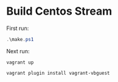 # Build Centos Stream

First run:

```powershell
.\make.ps1
```

Next run:

```vagrant
vagrant up
```

```instal VirtualBox guest system
vagrant plugin install vagrant-vbguest
```
